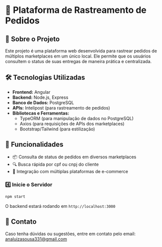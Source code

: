 # 🚀 Plataforma de Rastreamento de Pedidos

## 📌 Sobre o Projeto
Este projeto é uma plataforma web desenvolvida para rastrear pedidos de múltiplos marketplaces em um único local. Ele permite que os usuários consultem o status de suas entregas de maneira prática e centralizada.

## 🛠️ Tecnologias Utilizadas
- **Frontend:** Angular
- **Backend:** Node.js, Express
- **Banco de Dados:** PostgreSQL
- **APIs:** Intelipost (para rastreamento de pedidos)
- **Bibliotecas e Ferramentas:**
  - TypeORM (para manipulação de dados no PostgreSQL)
  - Axios (para requisições de APIs dos marketplaces)
  - Bootstrap/Tailwind (para estilização)

## 🔧 Funcionalidades
- 📦 Consulta de status de pedidos em diversos marketplaces
- 🔍 Busca rápida por cpf ou cnpj do cliente
- 🛒 Integração com múltiplas plataformas de e-commerce


### 4️⃣ Inicie o Servidor
```bash
npm start
```
O backend estará rodando em `http://localhost:3000`

## 📮 Contato
Caso tenha dúvidas ou sugestões, entre em contato pelo email: [analuizasousa331@gmail.com](mailto:seu-email@empresa.com)